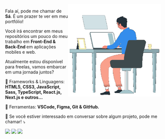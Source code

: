 <!-- <img src="https://i.ibb.co/k8KjrYK/image-10.png" min-width="400px" max-width="400px" width="400px" align="right" alt="Code"> -->

  <img align="right" alt="GIF" src="https://github.com/Poowerllz/Poowerllz/blob/main/code2.gif?raw=true" min-width="300px" max-width="300px" width="300px" />

<p align="left"> 
  Fala aí, pode me chamar de <strong> Sá</strong>. É um prazer te ver em meu portfólio!
</p>

<p align="left">
  Você irá encontrar em meus repositórios um pouco do meu trabalho em <strong> Front-End & Back-End </strong> em aplicações mobiles e web.
</p>

<p align="left"> 
  Atualmente estou disponível para freelas, vamos embarcar em uma jornada juntos? 
</p>

<p align="left">
  💼 Frameworks & Linguagens: <strong>HTML5, CSS3, JavaScript, Sass, TypeScript, React.js, Next.js e outros...</strong>
</p>

<p align="left">
  🌱 Ferramentas: <strong>VSCode, Figma, Git & GitHub.</strong>
</p>

<p align="left">
  🔭 Se você estiver interessado em conversar sobre algum projeto, pode me chamar! ⤵️
</p>

<p align="left">
  <a href="https://www.instagram.com/sa_filho/" alt="Instagram">
  <img src="https://img.shields.io/badge/-Instagram-DF0174?style=for-the-badge&logo=instagram&logoColor=white"/></a>
  
  <a href="https://www.linkedin.com/in/elzevir-de-sousa-s%C3%A1-filho-a37286187/" alt="Linkedin">
  <img src="https://img.shields.io/badge/-Linkedin-0e76a8?style=for-the-badge&logo=Linkedin&logoColor=white"/></a>

  <a href="https://www.facebook.com/elzevir.sa.filho/" alt="Facebook">
  <img src="https://img.shields.io/badge/-Facebook-3b5998?style=for-the-badge&logo=facebook&logoColor=white"/></a>
</p>

